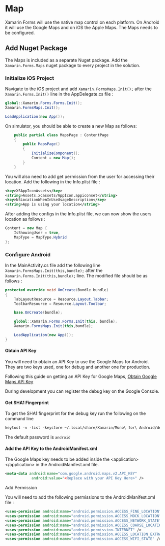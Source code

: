 # Map

Xamarin Forms will use the native map control on each platform. On Android it will use the Google Maps and on iOS the Apple Maps. The Maps needs to be configured.

## Add Nuget Package

The Maps is included as a separate Nuget package. Add the `Xamarin.Forms.Maps` nuget package to every project in the solution.

### Initialize iOS Project

Navigate to the iOS project and add `Xamarin.FormsMaps.Init();` after the `Xamarin.Forms.Init()` line in the AppDelegate.cs file :

```csharp
global::Xamarin.Forms.Forms.Init();
Xamarin.FormsMaps.Init();

LoadApplication(new App());
```

On simulator, you should be able to create a new Map as follows:

```csharp
    public partial class MapsPage : ContentPage
    {
        public MapsPage()
        {
            InitializeComponent();
            Content = new Map();
        }
    }
```

You will also need to add  get permission from the user for accessing their location. Add the following in the Info.plist file :

```xml
<key>XSAppIconAssets</key>
<string>Assets.xcassets/AppIcon.appiconset</string>
<key>NSLocationWhenInUseUsageDescription</key>
<string>App is using your location</string>
```

After adding the configs in the Info.plist file, we can now show the users location as follows :

```csharp
Content = new Map {
    IsShowingUser = true,
    MapType = MapType.Hybrid
};
```

### Configure Android

In the MainActivity.cs file add the following line `Xamarin.FormsMaps.Init(this,bundle);` after the `Xamarin.Forms.Init(this,bundle);` line. The modified file should be as follows :

```csharp
protected override void OnCreate(Bundle bundle)
{
    TabLayoutResource = Resource.Layout.Tabbar;
    ToolbarResource = Resource.Layout.Toolbar;

    base.OnCreate(bundle);

    global::Xamarin.Forms.Forms.Init(this, bundle);
    Xamarin.FormsMaps.Init(this,bundle);

    LoadApplication(new App());
}
```

#### Obtain API Key

You will need to obtain an API Key to use the Google Maps for Android. They are two keys used, one for debug and another one for production.

Following this guide on getting an API Key for Google Maps, [Obtain Google Maps API Key](https://developer.xamarin.com/guides/android/platform_features/maps_and_location/maps/obtaining_a_google_maps_api_key/)

During development you can register the debug key on the Google Console.

#### Get SHA1 Fingerprint

To get the SHA1 fingerprint for the debug key run the following on the command line

```xml
keytool -v -list -keystore ~/.local/share/Xamarin/Mono\ for\ Android/debug.keystore
```

The default password is `android`

#### Add the API Key to the AndroidManifest.xml

The Google Maps key needs to be added inside the &lt;application&gt;&lt;/application&gt; in the AndroidManifest.xml file.

```xml
<meta-data android:name="com.google.android.maps.v2.API_KEY"
            android:value="<Replace with your API Key Here>" />
```

Add Permission

You will need to add the following permissions to the AndroidManifest.xml file :

```xml
<uses-permission android:name="android.permission.ACCESS_FINE_LOCATION" />
<uses-permission android:name="android.permission.ACCESS_MOCK_LOCATION" />
<uses-permission android:name="android.permission.ACCESS_NETWORK_STATE" />
<uses-permission android:name="android.permission.ACCESS_COARSE_LOCATION" />
<uses-permission android:name="android.permission.INTERNET" />
<uses-permission android:name="android.permission.ACCESS_LOCATION_EXTRA_COMMANDS" />
<uses-permission android:name="android.permission.ACCESS_WIFI_STATE" />
```
